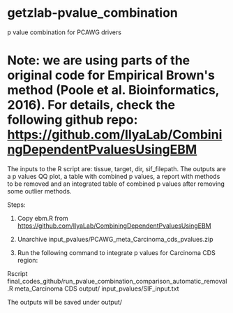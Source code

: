 # getzlab-pvalue_combination
p value combination for PCAWG drivers
# Note: we are using parts of the original code for Empirical Brown's method (Poole et al. Bioinformatics, 2016). For details, check the following github repo: https://github.com/IlyaLab/CombiningDependentPvaluesUsingEBM

The inputs to the R script are: tissue, target, dir, sif_filepath.
The outputs are a p values QQ plot, a table with combined p values, a report with methods to be removed and an integrated table of combined p values after removing some outlier methods.

Steps:

1. Copy ebm.R from https://github.com/IlyaLab/CombiningDependentPvaluesUsingEBM

2. Unarchive input_pvalues/PCAWG_meta_Carcinoma_cds_pvalues.zip

3. Run the following command to integrate p values for Carcinoma CDS region:

Rscript final_codes_github/run_pvalue_combination_comparison_automatic_removal.R meta_Carcinoma CDS output/ input_pvalues/SIF_input.txt

The outputs will be saved under output/
